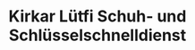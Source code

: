 ---
title: "Kirkar Lütfi Schuh- und Schlüsselschnelldienst"
url: /weinheim/kirkar-luetfi-schuh-und-schluesselschnelldienst/
shop: Schlüsseldienst
---